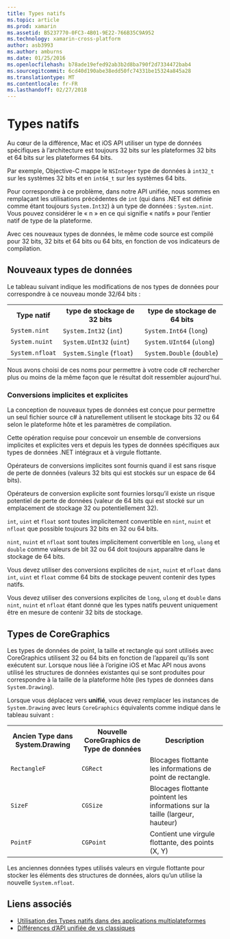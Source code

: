```yaml
---
title: Types natifs
ms.topic: article
ms.prod: xamarin
ms.assetid: B5237770-0FC3-4B01-9E22-766B35C9A952
ms.technology: xamarin-cross-platform
author: asb3993
ms.author: amburns
ms.date: 01/25/2016
ms.openlocfilehash: b78ade19efed92ab3b2d8ba790f2d7334472bab4
ms.sourcegitcommit: 6cd40d190abe38edd50fc74331be15324a845a28
ms.translationtype: MT
ms.contentlocale: fr-FR
ms.lasthandoff: 02/27/2018
---
```

# <a name="native-types"></a>Types natifs

Au cœur de la différence, Mac et iOS API utiliser un type de données spécifiques à l’architecture est toujours 32 bits sur les plateformes 32 bits et 64 bits sur les plateformes 64 bits.

Par exemple, Objective-C mappe le `NSInteger` type de données à `int32_t` sur les systèmes 32 bits et en `int64_t` sur les systèmes 64 bits.

Pour correspondre à ce problème, dans notre API unifiée, nous sommes en remplaçant les utilisations précédentes de `int` (qui dans .NET est définie comme étant toujours `System.Int32`) à un type de données : `System.nint`.  Vous pouvez considérer le « n » en ce qui signifie « natifs » pour l’entier natif de type de la plateforme.

Avec ces nouveaux types de données, le même code source est compilé pour 32 bits, 32 bits et 64 bits ou 64 bits, en fonction de vos indicateurs de compilation.

## <a name="new-data-types"></a>Nouveaux types de données

Le tableau suivant indique les modifications de nos types de données pour correspondre à ce nouveau monde 32/64 bits :

<table>
        <tr>
            <th>Type natif</th>
            <th>type de stockage de 32 bits</th> 
            <th>type de stockage de 64 bits</th>
        </tr>
        <tr>
            <td><code>System.nint</code></td>
        <td><code>System.Int32</code> (<code>int</code>)</td>
        <td><code>System.Int64</code> (<code>long</code>)</td>
        </tr>
        <tr>
            <td><code>System.nuint</code></td>
        <td><code>System.UInt32</code> (<code>uint</code>)</td>
        <td><code>System.UInt64</code> (<code>ulong</code>)</td>
        </tr>
        <tr>
            <td><code>System.nfloat</code></td>
        <td><code>System.Single</code> (<code>float</code>)</td>
        <td><code>System.Double</code> (<code>double</code>)</td>
        </tr>
    </table>

Nous avons choisi de ces noms pour permettre à votre code c# rechercher plus ou moins de la même façon que le résultat doit ressembler aujourd'hui.

### <a name="implicit-and-explicit-conversions"></a>Conversions implicites et explicites

La conception de nouveaux types de données est conçue pour permettre un seul fichier source c# à naturellement utilisent le stockage bits 32 ou 64 selon le plateforme hôte et les paramètres de compilation.

Cette opération requise pour concevoir un ensemble de conversions implicites et explicites vers et depuis les types de données spécifiques aux types de données .NET intégraux et à virgule flottante.

Opérateurs de conversions implicites sont fournis quand il est sans risque de perte de données (valeurs 32 bits qui est stockés sur un espace de 64 bits).

Opérateurs de conversion explicite sont fournies lorsqu’il existe un risque potentiel de perte de données (valeur de 64 bits qui est stocké sur un emplacement de stockage 32 ou potentiellement 32).

 `int`, `uint` et `float` sont toutes implicitement convertible en `nint`, `nuint` et `nfloat` que possible toujours 32 bits en 32 ou 64 bits.

 `nint`, `nuint` et `nfloat` sont toutes implicitement convertible en `long`, `ulong` et `double` comme valeurs de bit 32 ou 64 doit toujours apparaître dans le stockage de 64 bits.

Vous devez utiliser des conversions explicites de `nint`, `nuint` et `nfloat` dans `int`, `uint` et `float` comme 64 bits de stockage peuvent contenir des types natifs.

Vous devez utiliser des conversions explicites de `long`, `ulong` et `double` dans `nint`, `nuint` et `nfloat` étant donné que les types natifs peuvent uniquement être en mesure de contenir 32 bits de stockage.

## <a name="coregraphics-types"></a>Types de CoreGraphics

Les types de données de point, la taille et rectangle qui sont utilisés avec CoreGraphics utilisent 32 ou 64 bits en fonction de l’appareil qu’ils sont exécutent sur.  Lorsque nous liée à l’origine iOS et Mac API nous avons utilisé les structures de données existantes qui se sont produites pour correspondre à la taille de la plateforme hôte (les types de données dans `System.Drawing`).

Lorsque vous déplacez vers **unifié**, vous devez remplacer les instances de `System.Drawing` avec leurs `CoreGraphics` équivalents comme indiqué dans le tableau suivant :

<table>
        <tr>
            <th>Ancien Type dans System.Drawing</th>
            <th>Nouvelle CoreGraphics de Type de données</th> 
            <th>Description</th>
        </tr>
        <tr>
        <td><code>RectangleF</code></td>
        <td><code>CGRect</code></td>
        <td>Blocages flottante les informations de point de rectangle.  </td>
        </tr>
        <tr>
        <td><code>SizeF</code></td>
        <td><code>CGSize</code></td>
        <td>Blocages flottante pointent les informations sur la taille (largeur, hauteur)</td>
        </tr>
        <tr>
        <td><code>PointF</code></td>
        <td><code>CGPoint</code></td>
        <td>Contient une virgule flottante, des points (X, Y)</td>
        </tr>
    </table>

Les anciennes données types utilisés valeurs en virgule flottante pour stocker les éléments des structures de données, alors qu’un utilise la nouvelle `System.nfloat`.

## <a name="related-links"></a>Liens associés

- [Utilisation des Types natifs dans des applications multiplateformes](~/cross-platform/macios/native-types-cross-platform.md)
- [Différences d’API unifiée de vs classiques](http://developer.xamarin.comhttps://developer.xamarin.com/releases/ios/api_changes/classic-vs-unified-8.6.0/)
